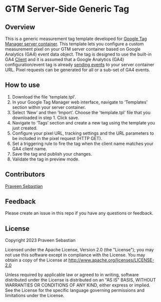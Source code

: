 # GTM Server-Side Generic Tag
## Overview
This is a generic measurement tag template developed for [Google Tag Manager server container](https://developers.google.com/tag-platform/tag-manager/server-side). This template lets you configure a custom measurement pixel on your GTM server container based on Google Analytics (GA4) event data object. The tag is designed to use the built-in GA4 [Client](https://developers.google.com/tag-platform/tag-manager/server-side/intro#how_clients_work) and it is assumed that a Google Analytics (GA4) configuration/event tag is already [sending events](https://developers.google.com/tag-platform/tag-manager/server-side/send-data) to your server container URL. Pixel requests can be generated for all or a sub-set of GA4 events.
## How to use
1. Download the file 'template.tpl'.
2. In your Google Tag Manager web interface, navigate to ‘Templates’ section within your server container.
3. Select ‘New’ and then ‘Import’. Choose the 'template.tpl' file that you downloaded in step 1. Click save.
4. Navigate to ‘Tags’ section and create a new tag using the template you just created.
5. Configure your pixel URL, tracking settings and the URL parameters to be included in the pixel request (HTTP GET).
6. Set a triggering rule to fire the tag when the client name matches your GA4 client name.
7. Save the tag and publish your changes.
8. Validate the tag in preview mode.
## Contributors
[Praveen Sebastian](https://github.com/praveenseb)
## Feedback
Please create an issue in this repo if you have any questions or feedback.
## License
Copyright 2023 Praveen Sebastian

Licensed under the Apache License, Version 2.0 (the "License"); you may not use this software except in compliance with the License.
You may obtain a copy of the License at http://www.apache.org/licenses/LICENSE-2.0

Unless required by applicable law or agreed to in writing, software distributed under the License is distributed on an "AS IS" BASIS, WITHOUT WARRANTIES OR CONDITIONS OF ANY KIND, either express or implied. See the License for the specific language governing permissions and limitations under the License.
